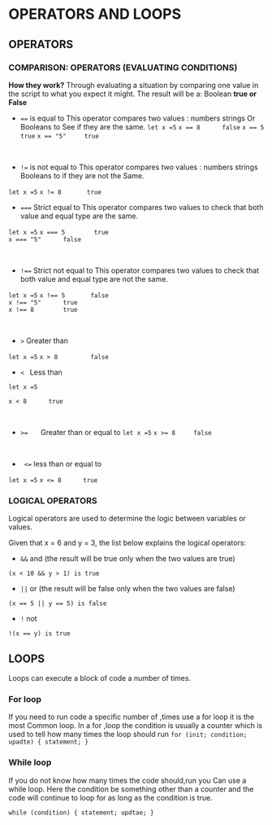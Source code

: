 # OPERATORS AND LOOPS

## OPERATORS

### COMPARISON: OPERATORS (EVALUATING CONDITIONS)

**How they work?** Through evaluating a situation by comparing one value in the script to what you expect it might. The result will be a: Boolean **true or False**

* `==` is equal to
This operator compares two values : numbers strings Or Booleans to See if they are the same.
`let x =5`
`x == 8	     false`
`x == 5	      true`
`x == "5"	  true`



<br>

* `!=` is not equal to
 This operator compares two values : numbers strings Booleans to if they are not the Same.

`let x =5`
 `x != 8	   true`


 * `===` Strict  equal to
 This operator compares two  values to check that both value and equal type are the same.

`let x =5`
`x === 5	    true`	
`x === "5"  	false` 

<br>

* `!==` Strict not equal to
This operator compares two  values to check that both value and equal type are not the same.

`let x =5`
`x !== 5	   false`	
`x !== "5"   	true`	
`x !== 8	    true`

<br>

* `>` Greater than


`let x =5`
`x > 8	       false`
<br>

* `< ` Less than

`let x =5`

`x < 8   	true`

 <br>

* `>=	` Greater than or equal to
`let x =5`
`x >= 8	    false`

<br>

* ` <=`	 less than or equal to

`let x =5`
`x <= 8	     true`

### LOGICAL OPERATORS
Logical operators are used to determine the logic between variables or values.

Given that x = 6 and y = 3, the list below explains the logical operators:

* `&&`	and	(the result will be true only when the two values are true)

`(x < 10 && y > 1) is true`

* `||`	or (the result will be false only when the two values are false)

`(x == 5 || y == 5) is false`

* `!`	not 

`!(x == y) is true`

## LOOPS

Loops can execute a block of code a number of times.

### For loop
If you need to run code a specific number of ,times use a for loop  it is the most Common loop. 
In a for ,loop the condition is  usually a counter which is used  to tell how many times the loop should run
`
for (init; condition; upadte)
{
    statement;
}
`
### While loop

If you do not know how many times the code should,run you Can use a while loop. Here the condition be something other than a counter and the code will continue to loop for as long as the condition is true. 

`while (condition)
{
    statement;
    updtae;
}`
